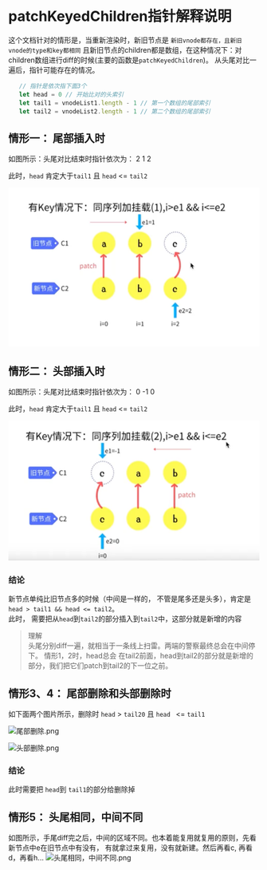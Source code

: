 # patchKeyedChildren指针解释说明

这个文档针对的情形是，当重新渲染时，新旧节点是 `新旧vnode都存在，且新旧vnode的type和key都相同`
且新旧节点的children都是数组，在这种情况下：对children数组进行diff的时候(主要的函数是`patchKeyedChildren`)。
从头尾对比一遍后，指针可能存在的情况。
 ```ts
    // 指针是依次指下面3个
    let head = 0 // 开始比对的头索引
    let tail1 = vnodeList1.length - 1 // 第一个数组的尾部索引
    let tail2 = vnodeList2.length - 1 // 第二个数组的尾部索引
```

## 情形一： 尾部插入时
如图所示：头尾对比结束时指针依次为： 2 1 2

此时，`head` 肯定大于`tail1` 且 `head` <= `tail2`

![尾部插入时.png](assets/%E5%B0%BE%E9%83%A8%E6%8F%92%E5%85%A5%E6%97%B6.png)

## 情形二： 头部插入时
如图所示：头尾对比结束时指针依次为： 0 -1 0

此时，`head` 肯定大于`tail1` 且 `head` <= `tail2`

![头部插入时.png](assets/%E5%A4%B4%E9%83%A8%E6%8F%92%E5%85%A5%E6%97%B6.png)

### 结论
新节点单纯比旧节点多的时候（中间是一样的， 不管是尾多还是头多），肯定是 
```head > tail1 && head <= tail2```。  
此时， 需要把从`head`到`tail2`的部分插入到`tail2`中，这部分就是新增的内容
> 理解  
> 头尾分别diff一遍，就相当于一条线上扫雷。两端的警察最终总会在中间停下。 情形1，2时，head总会
> 在tail2前面，head到tail2的部分就是新增的部分，我们把它们patch到tail2的下一位之前。


## 情形3、4： 尾部删除和头部删除时
如下面两个图片所示，删除时 `head` > `tail20` 且 `head ` <= `tail1`

![尾部删除.png](assets/%E5%B0%BE%E9%83%A8%E5%88%A0%E9%99%A4.png)

![头部删除.png](assets/%E5%A4%B4%E9%83%A8%E5%88%A0%E9%99%A4.png)


### 结论
此时需要把 `head`到 `tail1`的部分给删除掉

## 情形5： 头尾相同，中间不同
如图所示，手尾diff完之后，中间的区域不同。也本着能复用就复用的原则，先看新节点中e在旧节点中有没有，
有就拿过来复用，没有就新建。然后再看c, 再看d，再看h...
![头尾相同，中间不同.png](assets/%E5%A4%B4%E5%B0%BE%E7%9B%B8%E5%90%8C%EF%BC%8C%E4%B8%AD%E9%97%B4%E4%B8%8D%E5%90%8C.png)
